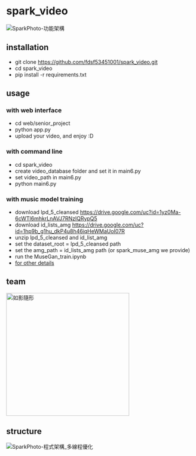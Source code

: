 # spark_video

![SparkPhoto-功能架構](https://user-images.githubusercontent.com/35889113/203204055-d14abac6-c199-4f7f-ab1a-656eaed86ff8.png)

## installation
* git clone https://github.com/fdsf53451001/spark_video.git
* cd spark_video
* pip install -r requirements.txt

## usage
### with web interface
* cd web/senior_project
* python app.py
* upload your video, and enjoy :D

### with command line
* cd spark_video
* create video_database folder and set it in main6.py
* set video_path in main6.py
* python main6.py

### with music model training 
* download lpd_5_cleansed https://drive.google.com/uc?id=1yz0Ma-6cWTl6mhkrLnAVJ7RNzlQRypQ5
* download id_lists_amg https://drive.google.com/uc?id=1hp9b_g1hu_dkP4u8h46iqHeWMaUoI07R
* unzip lpd_5_cleansed and id_list_amg
* set the dataset_root = lpd_5_cleansed path
* set the amg_path = id_lists_amg path (or spark_muse_amg we provide)
* run the MuseGan_train.ipynb
* [for other details](https://docs.google.com/document/d/1wRIa2ytVwF7eDj8QByU8rGlP5a3uXZ-g2mNeFwsE-As/edit?usp=sharing)

## team
<img width="329" alt="如影隨形" src="https://user-images.githubusercontent.com/35889113/203204415-81beb247-d41d-4199-bfaa-0614864dae0d.png">

## structure
![SparkPhoto-程式架構_多線程優化](https://user-images.githubusercontent.com/35889113/208694384-e4c8a7f3-b72a-4810-9036-4f73ef410909.png)
